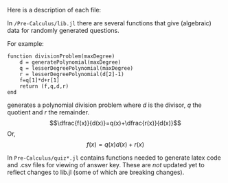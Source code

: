 Here is a description of each file:

In `/Pre-Calculus/lib.jl` there are several functions that give (algebraic) data for randomly generated questions.

For example:

```
function divisionProblem(maxDegree)
    d = generatePolynomial(maxDegree)
    q = lesserDegreePolynomial(maxDegree)
    r = lesserDegreePolynomial(d[2]-1)
    f=q[1]*d+r[1]
    return (f,q,d,r)
end
```
generates a polynomial division problem where $d$ is the divisor, $q$ the quotient and $r$ the remainder.
$$\dfrac{f(x)}{d(x)}=q(x)+\dfrac{r(x)}{d(x)}$$
Or,
$$f(x)=q(x)d(x) + r(x) $$

In `Pre-Calculus/quiz*.jl` contains functions needed to generate latex code and .csv files for viewing of answer key. 
These are *not* updated yet to reflect changes to lib.jl (some of which are breaking changes).
